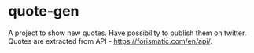 # quote-gen

A project to show new quotes. Have possibility to publish them on twitter. Quotes are extracted from API - https://forismatic.com/en/api/.
